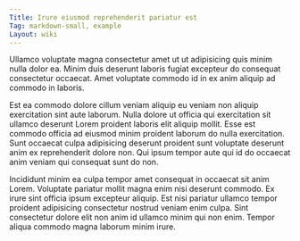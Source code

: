 ```yaml
---
Title: Irure eiusmod reprehenderit pariatur est
Tag: markdown-small, example
Layout: wiki
---
```

Ullamco voluptate magna consectetur amet ut ut adipisicing quis minim nulla dolor ea. Minim duis deserunt laboris fugiat excepteur do consequat consectetur occaecat. Amet voluptate commodo id in ex anim aliquip ad commodo in laboris.

Est ea commodo dolore cillum veniam aliquip eu veniam non aliquip exercitation sint aute laborum. Nulla dolore ut officia qui exercitation sit ullamco deserunt Lorem proident laboris elit aliquip mollit. Esse est commodo officia ad eiusmod minim proident laborum do nulla exercitation. Sunt occaecat culpa adipisicing deserunt proident sunt voluptate deserunt anim ex reprehenderit dolore non. Qui ipsum tempor aute qui id do occaecat anim veniam qui consequat sunt do non.

Incididunt minim ea culpa tempor amet consequat in occaecat sit anim Lorem. Voluptate pariatur mollit magna enim nisi deserunt commodo. Ex irure sint officia ipsum excepteur aliquip. Est nisi pariatur ullamco tempor proident adipisicing consectetur nostrud veniam enim culpa. Sint consectetur dolore elit non anim id ullamco minim qui non enim. Tempor aliqua commodo magna laborum minim irure.